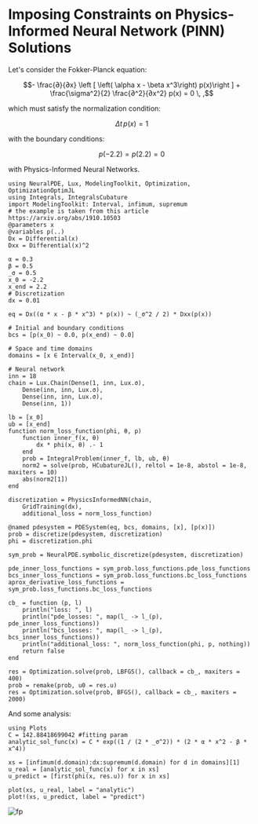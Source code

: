 # Imposing Constraints on Physics-Informed Neural Network (PINN) Solutions

Let's consider the Fokker-Planck equation:

```math
- \frac{∂}{∂x} \left [ \left( \alpha x - \beta x^3\right) p(x)\right ] + \frac{\sigma^2}{2} \frac{∂^2}{∂x^2} p(x) = 0 \, ,
```

which must satisfy the normalization condition:

```math
\Delta t \, p(x) = 1
```

with the boundary conditions:

```math
p(-2.2) = p(2.2) = 0
```

with Physics-Informed Neural Networks.

```@example fokkerplank
using NeuralPDE, Lux, ModelingToolkit, Optimization, OptimizationOptimJL
using Integrals, IntegralsCubature
import ModelingToolkit: Interval, infimum, supremum
# the example is taken from this article https://arxiv.org/abs/1910.10503
@parameters x
@variables p(..)
Dx = Differential(x)
Dxx = Differential(x)^2

α = 0.3
β = 0.5
_σ = 0.5
x_0 = -2.2
x_end = 2.2
# Discretization
dx = 0.01

eq = Dx((α * x - β * x^3) * p(x)) ~ (_σ^2 / 2) * Dxx(p(x))

# Initial and boundary conditions
bcs = [p(x_0) ~ 0.0, p(x_end) ~ 0.0]

# Space and time domains
domains = [x ∈ Interval(x_0, x_end)]

# Neural network
inn = 18
chain = Lux.Chain(Dense(1, inn, Lux.σ),
    Dense(inn, inn, Lux.σ),
    Dense(inn, inn, Lux.σ),
    Dense(inn, 1))

lb = [x_0]
ub = [x_end]
function norm_loss_function(phi, θ, p)
    function inner_f(x, θ)
        dx * phi(x, θ) .- 1
    end
    prob = IntegralProblem(inner_f, lb, ub, θ)
    norm2 = solve(prob, HCubatureJL(), reltol = 1e-8, abstol = 1e-8, maxiters = 10)
    abs(norm2[1])
end

discretization = PhysicsInformedNN(chain,
    GridTraining(dx),
    additional_loss = norm_loss_function)

@named pdesystem = PDESystem(eq, bcs, domains, [x], [p(x)])
prob = discretize(pdesystem, discretization)
phi = discretization.phi

sym_prob = NeuralPDE.symbolic_discretize(pdesystem, discretization)

pde_inner_loss_functions = sym_prob.loss_functions.pde_loss_functions
bcs_inner_loss_functions = sym_prob.loss_functions.bc_loss_functions
aprox_derivative_loss_functions = sym_prob.loss_functions.bc_loss_functions

cb_ = function (p, l)
    println("loss: ", l)
    println("pde_losses: ", map(l_ -> l_(p), pde_inner_loss_functions))
    println("bcs_losses: ", map(l_ -> l_(p), bcs_inner_loss_functions))
    println("additional_loss: ", norm_loss_function(phi, p, nothing))
    return false
end

res = Optimization.solve(prob, LBFGS(), callback = cb_, maxiters = 400)
prob = remake(prob, u0 = res.u)
res = Optimization.solve(prob, BFGS(), callback = cb_, maxiters = 2000)
```

And some analysis:

```@example fokkerplank
using Plots
C = 142.88418699042 #fitting param
analytic_sol_func(x) = C * exp((1 / (2 * _σ^2)) * (2 * α * x^2 - β * x^4))

xs = [infimum(d.domain):dx:supremum(d.domain) for d in domains][1]
u_real = [analytic_sol_func(x) for x in xs]
u_predict = [first(phi(x, res.u)) for x in xs]

plot(xs, u_real, label = "analytic")
plot!(xs, u_predict, label = "predict")
```

![fp](https://user-images.githubusercontent.com/12683885/129405830-3d00c24e-adf1-443b-aa36-6af0e5305821.png)
